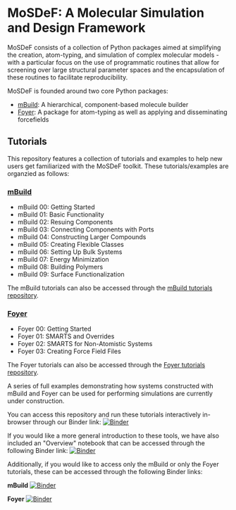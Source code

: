 # MoSDeF: A Molecular Simulation and Design Framework
MoSDeF consists of a collection of Python packages aimed at simplifying the
creation, atom-typing, and simulation of complex molecular models - with a particular
focus on the use of programmatic routines that allow for screening over large
structural parameter spaces and the encapsulation of these routines to
facilitate reproducibility.

MoSDeF is founded around two core Python packages:

* [mBuild](https://github.com/mosdef-hub/mbuild): A hierarchical, component-based
molecule builder
* [Foyer](https://github.com/mosdef-hub/foyer): A package for atom-typing as well as applying and disseminating forcefields

## Tutorials
This repository features a collection of tutorials and examples to help new users get
familiarized with the MoSDeF toolkit. These tutorials/examples are organzied as
follows:

### [mBuild](https://github.com/mosdef-hub/mosdef_tutorials/mbuild_tutorials)

* mBuild 00: Getting Started
* mBuild 01: Basic Functionality
* mBuild 02: Resuing Components
* mBuild 03: Connecting Components with Ports
* mBuild 04: Constructing Larger Compounds
* mBuild 05: Creating Flexible Classes
* mBuild 06: Setting Up Bulk Systems
* mBuild 07: Energy Minimization
* mBuild 08: Building Polymers
* mBuild 09: Surface Functionalization

The mBuild tutorials can also be accessed through the [mBuild tutorials repository](https://github.com/mosdef-hub/mbuild_tutorials).

### [Foyer](https://github.com/mosdef-hub/mosdef_tutorials/foyer-tutorials)

* Foyer 00: Getting Started
* Foyer 01: SMARTS and Overrides
* Foyer 02: SMARTS for Non-Atomistic Systems
* Foyer 03: Creating Force Field Files

The Foyer tutorials can also be accessed through the [Foyer tutorials repository](https://github.com/mosdef-hub/foyer_tutorials).

A series of full examples demonstrating how systems constructed with mBuild
and Foyer can be used for performing simulations are currently under
construction.

You can access this repository and run these tutorials interactively in-browser
through our Binder link:
[![Binder](https://mybinder.org/badge.svg)](https://mybinder.org/v2/gh/mosdef-hub/mosdef_tutorials/master)

If you would like a more general introduction to these tools, we have also
included an "Overview" notebook that can be accessed through the following
Binder link:
[![Binder](https://mybinder.org/badge.svg)](https://mybinder.org/v2/gh/mosdef-hub/mosdef_tutorials/master?filepath=overview.ipynb)

Additionally, if you would like to access only the mBuild or only the Foyer tutorials,
these can be accessed through the following Binder links:

__mBuild__ [![Binder](https://mybinder.org/badge.svg)](https://mybinder.org/v2/gh/mosdef-hub/mbuild_tutorials/master)

__Foyer__ [![Binder](https://mybinder.org/badge.svg)](https://mybinder.org/v2/gh/mosdef-hub/foyer_tutorials/master)
